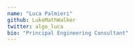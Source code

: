 ```yaml
---
name: "Luca Palmieri"
github: LukeMathWalker
twitter: algo_luca
bio: "Principal Engineering Consultant"
---
```

